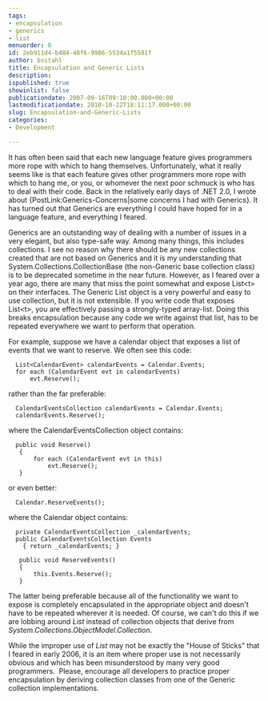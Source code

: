 ```yaml
---
tags:
- encapsulation
- generics
- list
menuorder: 0
id: 2eb911d4-b484-48f6-9986-5534a1f5581f
author: bsstahl
title: Encapsulation and Generic Lists
description: 
ispublished: true
showinlist: false
publicationdate: 2007-09-16T09:10:00.000+00:00
lastmodificationdate: 2010-10-22T18:11:17.000+00:00
slug: Encapsulation-and-Generic-Lists
categories:
- Development

---
```

It has often been said that each new language feature gives programmers more rope with which to hang themselves. Unfortunately, what it really seems like is that each feature gives other programmers more rope with which to hang me, or you, or whomever the next poor schmuck is who has to deal with their code. Back in the relatively early days of .NET 2.0, I wrote about {PostLink:Generics-Concerns|some concerns I had with Generics}. It has turned out that Generics are everything I could have hoped for in a language feature, and everything I feared.

Generics are an outstanding way of dealing with a number of issues in a very elegant, but also type-safe way. Among many things, this includes collections. I see no reason why there should be any new collections created that are not based on Generics and it is my understanding that System.Collections.CollectionBase (the non-Generic base collection class) is to be deprecated sometime in the near future. However, as I feared over a year ago, there are many that miss the point somewhat and expose List&lt;t&gt; on their interfaces. The Generic List object is a very powerful and easy to use collection, but it is not extensible. If you write code that exposes List&lt;t&gt;, you are effectively passing a strongly-typed array-list. Doing this breaks encapsulation because any code we write against that list, has to be repeated everywhere we want to perform that operation.

For example, suppose we have a calendar object that exposes a list of events that we want to reserve. We often see this code:

```
  List<CalendarEvent> calendarEvents = Calendar.Events;  
  for each (CalendarEvent evt in calendarEvents)  
      evt.Reserve();
```

rather than the far preferable:

```
  CalendarEventsCollection calendarEvents = Calendar.Events;  
  calendarEvents.Reserve();
```

where the CalendarEventsCollection object contains:

```
  public void Reserve()  
   {  
       for each (CalendarEvent evt in this)  
           evt.Reserve();   
   }
```
or even better:

```
  Calendar.ReserveEvents();
```

where the Calendar object contains:

```
  private CalendarEventsCollection _calendarEvents;  
  public CalendarEventsCollection Events  
    { return _calendarEvents; }  
  
   public void ReserveEvents()  
   {  
       this.Events.Reserve();  
   }
```

The latter being preferable because all of the functionality we want to expose is completely encapsulated in the appropriate object and doesn't have to be repeated wherever it is needed. Of course, we can't do this if we are lobbing around *List<T>* instead of collection objects that derive from *System.Collections.ObjectModel.Collection*.

While the improper use of *List<T>* may not be exactly the "House of Sticks" that I feared in early 2006, it is an item where proper use is not necessarily obvious and which has been misunderstood by many very good programmers.  Please, encourage all developers to practice proper encapsulation by deriving collection classes from one of the Generic collection implementations.
